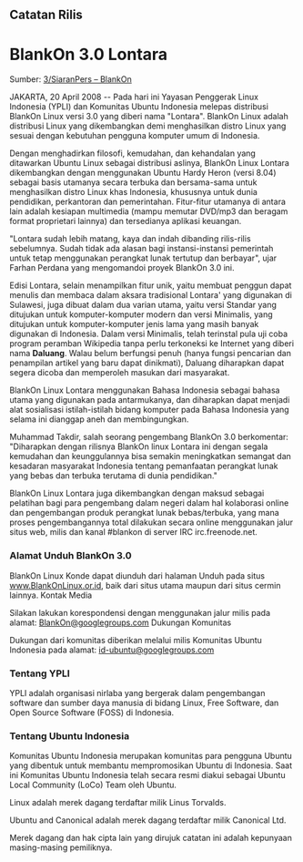 ## Catatan Rilis
# BlankOn 3.0 Lontara
Sumber: [3/SiaranPers – BlankOn](http://dev.blankonlinux.or.id/wiki/3/SiaranPers)

JAKARTA, 20 April 2008 -- Pada hari ini Yayasan Penggerak Linux Indonesia (YPLI) dan Komunitas Ubuntu Indonesia melepas distribusi BlankOn Linux versi 3.0 yang diberi nama "Lontara". BlankOn Linux adalah distribusi Linux yang dikembangkan demi menghasilkan distro Linux yang sesuai dengan kebutuhan pengguna komputer umum di Indonesia.

Dengan menghadirkan filosofi, kemudahan, dan kehandalan yang ditawarkan Ubuntu Linux sebagai distribusi aslinya, BlankOn Linux Lontara dikembangkan dengan menggunakan Ubuntu Hardy Heron (versi 8.04) sebagai basis utamanya secara terbuka dan bersama-sama untuk menghasilkan distro Linux khas Indonesia, khususnya untuk dunia pendidikan, perkantoran dan pemerintahan. Fitur-fitur utamanya di antara lain adalah kesiapan multimedia (mampu memutar DVD/mp3 dan beragam format proprietari lainnya) dan tersedianya aplikasi keuangan.

"Lontara sudah lebih matang, kaya dan indah dibanding rilis-rilis sebelumnya. Sudah tidak ada alasan bagi instansi-instansi pemerintah untuk tetap menggunakan perangkat lunak tertutup dan berbayar", ujar Farhan Perdana yang mengomandoi proyek BlankOn 3.0 ini.

Edisi Lontara, selain menampilkan fitur unik, yaitu membuat penggun dapat menulis dan membaca dalam aksara tradisional Lontara' yang digunakan di Sulawesi, juga dibuat dalam dua varian utama, yaitu versi Standar yang ditujukan untuk komputer-komputer modern dan versi Minimalis, yang ditujukan untuk komputer-komputer jenis lama yang masih banyak digunakan di Indonesia. Dalam versi Minimalis, telah terinstal pula uji coba program peramban Wikipedia tanpa perlu terkoneksi ke Internet yang diberi nama **Daluang**. Walau belum berfungsi penuh (hanya fungsi pencarian dan penampilan artikel yang baru dapat dinikmati), Daluang diharapkan dapat segera dicoba dan memperoleh masukan dari masyarakat.

BlankOn Linux Lontara menggunakan Bahasa Indonesia sebagai bahasa utama yang digunakan pada antarmukanya, dan diharapkan dapat menjadi alat sosialisasi istilah-istilah bidang komputer pada Bahasa Indonesia yang selama ini dianggap aneh dan membingungkan.

Muhammad Takdir, salah seorang pengembang BlankOn 3.0 berkomentar: "Diharapkan dengan rilisnya BlankOn linux Lontara ini dengan segala kemudahan dan keunggulannya bisa semakin meningkatkan semangat dan kesadaran masyarakat Indonesia tentang pemanfaatan perangkat lunak yang bebas dan terbuka terutama di dunia pendidikan."

BlankOn Linux Lontara juga dikembangkan dengan maksud sebagai pelatihan bagi para pengembang dalam negeri dalam hal kolaborasi online dan pengembangan produk perangkat lunak bebas/terbuka, yang mana proses pengembangannya total dilakukan secara online menggunakan jalur situs web, milis dan kanal #blankon di server IRC irc.freenode.net.

### Alamat Unduh BlankOn 3.0

BlankOn Linux Konde dapat diunduh dari halaman Unduh pada situs www.BlankOnLinux.or.id, baik dari situs utama maupun dari situs cermin lainnya.
Kontak Media

Silakan lakukan korespondensi dengan menggunakan jalur milis pada alamat: BlankOn@googlegroups.com
Dukungan Komunitas

Dukungan dari komunitas diberikan melalui milis Komunitas Ubuntu Indonesia pada alamat: ​id-ubuntu@googlegroups.com

### Tentang YPLI

YPLI adalah organisasi nirlaba yang bergerak dalam pengembangan software dan sumber daya manusia di bidang Linux, Free Software, dan Open Source Software (FOSS) di Indonesia.

### Tentang Ubuntu Indonesia

Komunitas Ubuntu Indonesia merupakan komunitas para pengguna Ubuntu yang dibentuk untuk membantu mempromosikan Ubuntu di Indonesia. Saat ini Komunitas Ubuntu Indonesia telah secara resmi diakui sebagai Ubuntu Local Community (LoCo) Team oleh Ubuntu.

Linux adalah merek dagang terdaftar milik Linus Torvalds.

Ubuntu and Canonical adalah merek dagang terdaftar milik Canonical Ltd.

Merek dagang dan hak cipta lain yang dirujuk catatan ini adalah kepunyaan masing-masing pemiliknya.

